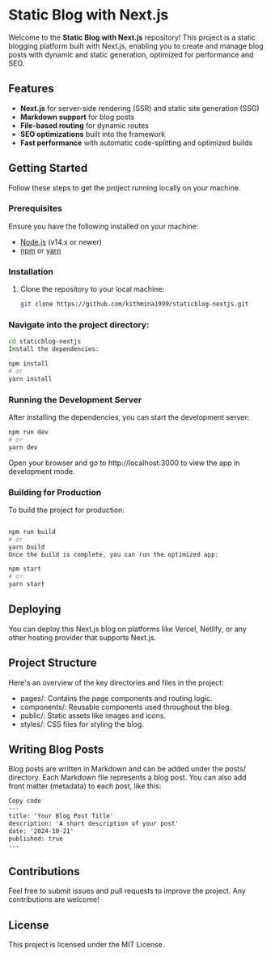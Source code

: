 # Static Blog with Next.js

Welcome to the **Static Blog with Next.js** repository! This project is a static blogging platform built with Next.js, enabling you to create and manage blog posts with dynamic and static generation, optimized for performance and SEO.

## Features

- **Next.js** for server-side rendering (SSR) and static site generation (SSG)
- **Markdown support** for blog posts
- **File-based routing** for dynamic routes
- **SEO optimizations** built into the framework
- **Fast performance** with automatic code-splitting and optimized builds

## Getting Started

Follow these steps to get the project running locally on your machine.

### Prerequisites

Ensure you have the following installed on your machine:

- [Node.js](https://nodejs.org/en/) (v14.x or newer)
- [npm](https://www.npmjs.com/) or [yarn](https://yarnpkg.com/)

### Installation

1. Clone the repository to your local machine:

   ```bash
   git clone https://github.com/kithmina1999/staticblog-nextjs.git
   ```
### Navigate into the project directory:

```bash
cd staticblog-nextjs
Install the dependencies:
```
```bash
npm install
# or
yarn install
```
### Running the Development Server
After installing the dependencies, you can start the development server:

```bash
npm run dev
# or
yarn dev
```
Open your browser and go to http://localhost:3000 to view the app in development mode.

### Building for Production
To build the project for production:

```bash

npm run build
# or
yarn build
Once the build is complete, you can run the optimized app:
```

```bash
npm start
# or
yarn start
```
## Deploying
You can deploy this Next.js blog on platforms like Vercel, Netlify, or any other hosting provider that supports Next.js.

## Project Structure
Here's an overview of the key directories and files in the project:

+ pages/: Contains the page components and routing logic.
+ components/: Reusable components used throughout the blog.
+ public/: Static assets like images and icons.
+ styles/: CSS files for styling the blog.

## Writing Blog Posts
Blog posts are written in Markdown and can be added under the posts/ directory. Each Markdown file represents a blog post. You can also add front matter (metadata) to each post, like this:

```md
Copy code
---
title: 'Your Blog Post Title'
description: 'A short description of your post'
date: '2024-10-21'
published: true
---
```
## Contributions
Feel free to submit issues and pull requests to improve the project. Any contributions are welcome!

## License
This project is licensed under the MIT License.

